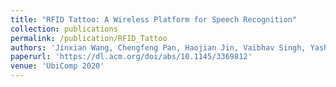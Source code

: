 ```yaml
---
title: "RFID Tattoo: A Wireless Platform for Speech Recognition"
collection: publications
permalink: /publication/RFID_Tattoo
authors: 'Jinxian Wang, Chengfeng Pan, Haojian Jin, Vaibhav Singh, Yash Jain, Jason I Jong, Carmel Majidi, Swarun Kumar'
paperurl: 'https://dl.acm.org/doi/abs/10.1145/3369812'
venue: 'UbiComp 2020'
---
```


